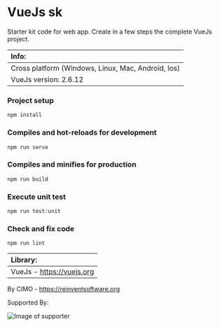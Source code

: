 VueJs sk
==============

Starter kit code for web app. Create in a few steps the complete VueJs project.

| Info: |
|:---|
| Cross platform (Windows, Linux, Mac, Android, Ios) |
| VueJs version: 2.6.12 |

### Project setup
```
npm install
```

### Compiles and hot-reloads for development
```
npm run serve
```

### Compiles and minifies for production
```
npm run build
```

### Execute unit test
```
npm run test:unit
```

### Check and fix code
```
npm run lint
```

| Library: |
|:---|
| VueJs - https://vuejs.org |

By CIMO - https://reinventsoftware.org

Supported By:

![Image of supporter](https://avatars0.githubusercontent.com/u/878437?s=200&v=4)
